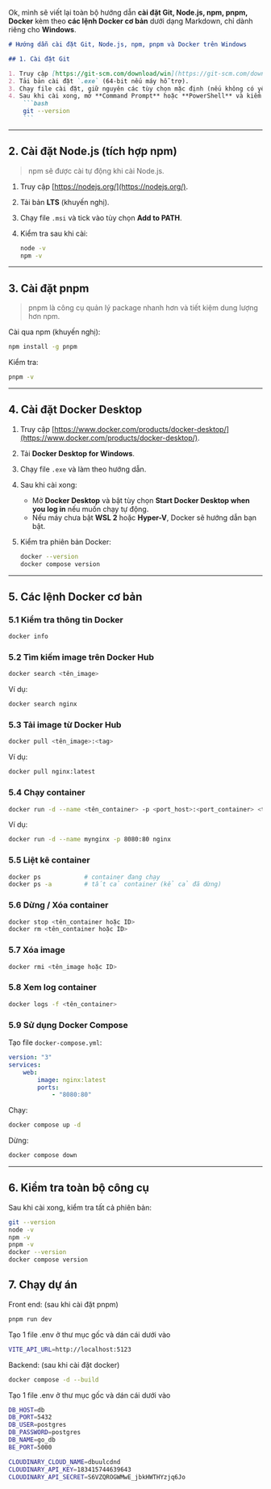 Ok, mình sẽ viết lại toàn bộ hướng dẫn **cài đặt Git, Node.js, npm, pnpm, Docker** kèm theo **các lệnh Docker cơ bản** dưới dạng Markdown, chỉ dành riêng cho **Windows**.

````markdown
# Hướng dẫn cài đặt Git, Node.js, npm, pnpm và Docker trên Windows

## 1. Cài đặt Git

1. Truy cập [https://git-scm.com/download/win](https://git-scm.com/download/win).
2. Tải bản cài đặt `.exe` (64-bit nếu máy hỗ trợ).
3. Chạy file cài đặt, giữ nguyên các tùy chọn mặc định (nếu không có yêu cầu đặc biệt).
4. Sau khi cài xong, mở **Command Prompt** hoặc **PowerShell** và kiểm tra:
    ```bash
    git --version
    ```
````

---

## 2. Cài đặt Node.js (tích hợp npm)

> npm sẽ được cài tự động khi cài Node.js.

1. Truy cập [https://nodejs.org/](https://nodejs.org/).
2. Tải bản **LTS** (khuyến nghị).
3. Chạy file `.msi` và tick vào tùy chọn **Add to PATH**.
4. Kiểm tra sau khi cài:

    ```bash
    node -v
    npm -v
    ```

---

## 3. Cài đặt pnpm

> pnpm là công cụ quản lý package nhanh hơn và tiết kiệm dung lượng hơn npm.

Cài qua npm (khuyến nghị):

```bash
npm install -g pnpm
```

Kiểm tra:

```bash
pnpm -v
```

---

## 4. Cài đặt Docker Desktop

1. Truy cập [https://www.docker.com/products/docker-desktop/](https://www.docker.com/products/docker-desktop/).
2. Tải **Docker Desktop for Windows**.
3. Chạy file `.exe` và làm theo hướng dẫn.
4. Sau khi cài xong:
    - Mở **Docker Desktop** và bật tùy chọn **Start Docker Desktop when you log in** nếu muốn chạy tự động.
    - Nếu máy chưa bật **WSL 2** hoặc **Hyper-V**, Docker sẽ hướng dẫn bạn bật.

5. Kiểm tra phiên bản Docker:

    ```bash
    docker --version
    docker compose version
    ```

---

## 5. Các lệnh Docker cơ bản

### 5.1 Kiểm tra thông tin Docker

```bash
docker info
```

### 5.2 Tìm kiếm image trên Docker Hub

```bash
docker search <tên_image>
```

Ví dụ:

```bash
docker search nginx
```

### 5.3 Tải image từ Docker Hub

```bash
docker pull <tên_image>:<tag>
```

Ví dụ:

```bash
docker pull nginx:latest
```

### 5.4 Chạy container

```bash
docker run -d --name <tên_container> -p <port_host>:<port_container> <tên_image>
```

Ví dụ:

```bash
docker run -d --name mynginx -p 8080:80 nginx
```

### 5.5 Liệt kê container

```bash
docker ps            # container đang chạy
docker ps -a         # tất cả container (kể cả đã dừng)
```

### 5.6 Dừng / Xóa container

```bash
docker stop <tên_container hoặc ID>
docker rm <tên_container hoặc ID>
```

### 5.7 Xóa image

```bash
docker rmi <tên_image hoặc ID>
```

### 5.8 Xem log container

```bash
docker logs -f <tên_container>
```

### 5.9 Sử dụng Docker Compose

Tạo file `docker-compose.yml`:

```yaml
version: "3"
services:
    web:
        image: nginx:latest
        ports:
            - "8080:80"
```

Chạy:

```bash
docker compose up -d
```

Dừng:

```bash
docker compose down
```

---

## 6. Kiểm tra toàn bộ công cụ

Sau khi cài xong, kiểm tra tất cả phiên bản:

```bash
git --version
node -v
npm -v
pnpm -v
docker --version
docker compose version
```

## 7. Chạy dự án

Front end: (sau khi cài đặt pnpm)

```bash
pnpm run dev
```

Tạo 1 file .env ở thư mục gốc và dán cái dưới vào

```bash
VITE_API_URL=http://localhost:5123
```

Backend: (sau khi cài đặt docker)

```bash
docker compose -d --build
```

Tạo 1 file .env ở thư mục gốc và dán cái dưới vào

```bash
DB_HOST=db
DB_PORT=5432
DB_USER=postgres
DB_PASSWORD=postgres
DB_NAME=go_db
BE_PORT=5000

CLOUDINARY_CLOUD_NAME=dbuulcdnd
CLOUDINARY_API_KEY=183415744639643
CLOUDINARY_API_SECRET=S6VZQROGWMwE_jbkHWTHYzjq6Jo
```

